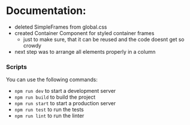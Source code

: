# Documentation:

- deleted SimpleFrames from global.css
- created Container Component for styled container frames
  - just to make sure, that it can be reused and the code doesnt get so crowdy
- next step was to arrange all elements properly in a column

### Scripts

You can use the following commands:

- `npm run dev` to start a development server
- `npm run build` to build the project
- `npm run start` to start a production server
- `npm run test` to run the tests
- `npm run lint` to run the linter
